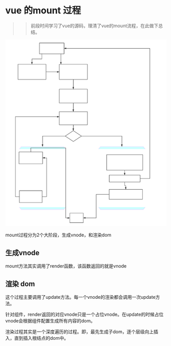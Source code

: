 # vue 的mount 过程

>> 前段时间学习了vue的源码，理清了vue的mount流程，在此做下总结。

![](../.vuepress/public/2019051301.svg)

mount过程分为2个大阶段，生成vnode，和渲染dom

## 生成vnode

mount方法其实调用了render函数，该函数返回的就是vnode

## 渲染 dom

这个过程主要调用了update方法。每一个vnode的渲染都会调用一次update方法。

针对组件，render返回的对应vnode只是一个占位vnode。在update的时候占位vnode会根据组件配置生成所有内容的dom。

渲染过程其实是一个深度遍历的过程。即，最先生成子dom，逐个层级向上插入，直到插入根结点的dom中。
